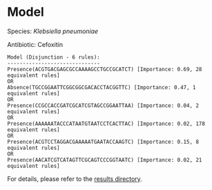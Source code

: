 
# Model

Species: *Klebsiella pneumoniae*

Antibiotic: Cefoxitin

```
Model (Disjunction - 6 rules):
------------------------------
Presence(ACGTGACGAGCGCCAAAAGCCTGCCGCATCT) [Importance: 0.69, 28 equivalent rules]
OR
Absence(TGCCGGAATTCGGCGGCGACACCTACGGTTC) [Importance: 0.47, 1 equivalent rules]
OR
Presence(CCGCCACCGATCGCATCGTAGCCGGAATTAA) [Importance: 0.04, 2 equivalent rules]
OR
Presence(AAAAAATACCCATAATGTAATCCTCACTTAC) [Importance: 0.02, 178 equivalent rules]
OR
Presence(ACGTCCTAGGACGAAAAATGAATACCAAGTC) [Importance: 0.15, 8 equivalent rules]
OR
Presence(AACATCGTCATAGTTCGCAGTCCCGGTAATC) [Importance: 0.02, 21 equivalent rules]

```

For details, please refer to the [results directory](../../../../../results/scm_b/klebsiella%20pneumoniae/cefoxitin/repeat_2/).

